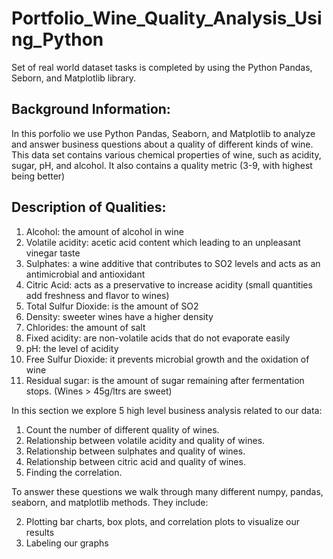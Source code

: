 # Portfolio_Wine_Quality_Analysis_Using_Python
Set of real world dataset tasks is completed by using the Python Pandas, Seborn, and Matplotlib library.


## Background Information:
In this porfolio we use Python Pandas, Seaborn, and Matplotlib to analyze and answer business questions about a quality of different kinds of wine. 
This data set contains various chemical properties of wine, such as acidity, sugar, pH, and alcohol. It also contains a quality metric (3-9, with highest being better) 


## Description of Qualities:
1. Alcohol: the amount of alcohol in wine
2. Volatile acidity: acetic acid content which leading to an unpleasant vinegar taste
3. Sulphates: a wine additive that contributes to SO2 levels and acts as an antimicrobial and antioxidant
4. Citric Acid: acts as a preservative to increase acidity (small quantities add freshness and flavor to wines)
5. Total Sulfur Dioxide: is the amount of SO2
6. Density: sweeter wines have a higher density
7. Chlorides: the amount of salt
8. Fixed acidity: are non-volatile acids that do not evaporate easily
9. pH: the level of acidity
10. Free Sulfur Dioxide: it prevents microbial growth and the oxidation of wine
11. Residual sugar: is the amount of sugar remaining after fermentation stops. (Wines > 45g/ltrs are sweet)

In this section we explore 5 high level business analysis related to our data:

1. Count the number of different quality of wines.
2. Relationship between volatile acidity and quality of wines.
3. Relationship between sulphates and quality of wines.
4. Relationship between citric acid and quality of wines.
5. Finding the correlation.

To answer these questions we walk through many different numpy, pandas, seaborn, and matplotlib methods. They include:

2. Plotting bar charts, box plots, and correlation plots to visualize our results
3. Labeling our graphs
